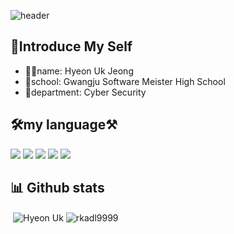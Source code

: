 ![header](https://capsule-render.vercel.app/api?type=waving&color=gradient&height=300&section=header&text=Hyeon%20Uk&fontSize=85)
## 📝Introduce My Self
* 🙋‍♂️name: Hyeon Uk Jeong
* 💒school: Gwangju Software Meister High School
* 🎨department: Cyber Security

## 🛠my language⚒
<img src="https://img.shields.io/badge/C-A0AFFF?style=flat-square&logo=C&logoColor=white"/> </a><img src="https://img.shields.io/badge/HTML5-82F9B7?style=flat-square&logo=HTML5&logoColor=white"/> </a><img src="https://img.shields.io/badge/Linux-828282?style=flat-square&logo=Linux&logoColor=white"/> </a> <img src="https://img.shields.io/badge/Python-FABCBC?style=flat-square&logo=Python&logoColor=white"/> </a> <img src="https://img.shields.io/badge/SQL-28288C?style=flat-square&logo=Python&logoColor=white"/> </a>


## 📊 Github stats
 <p>&nbsp;<img align="center" src="https://github-readme-stats.vercel.app/api?username=rkadl9999&theme=chartreuse-white&show_icons=true&locale=en" alt="Hyeon Uk" />&nbsp;<img align="center" src="https://github-readme-stats.vercel.app/api/top-langs?username=rkadl9999&show_icons=true&locale=en&" alt="rkadl9999" /></p>
<!--
**rkadl9999/rkadl9999** is a ✨ _special_ ✨ repository because its `README.md` (this file) appears on your GitHub profile.

Here are some ideas to get you started:

- 🔭 I’m currently working on ...
- 🌱 I’m currently learning ...
- 👯 I’m looking to collaborate on ...
- 🤔 I’m looking for help with ...
- 💬 Ask me about ...
- 📫 How to reach me: ...
- 😄 Pronouns: ...
- ⚡ Fun fact: ...
-->
